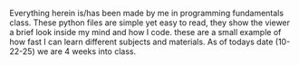 Everything herein is/has been made by me in programming fundamentals class. 
These python files are simple yet easy to read, they show the viewer a brief look inside my mind and how I code. 
these are a small example of how fast I can learn different subjects and materials. As of todays date (10-22-25) we are 4 weeks into class. 
